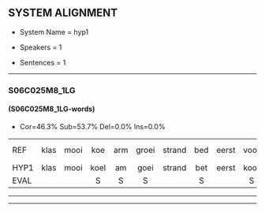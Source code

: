 
## SYSTEM ALIGNMENT

- System Name = hyp1

- Speakers = 1

- Sentences = 1

---

### S06C025M8_1LG

#### (S06C025M8_1LG-words)

- Cor=46.3%	Sub=53.7%	Del=0.0%	Ins=0.0%

|  |  |  |  |  |  |  |  |  |  |  |  |  |  |  |  |  |  |  |  |  |  |  |  |  |  |  |  |  |  |  |  |  |  |  |  |  |  |  |  |  |  |
|:--- |:---:|:---:|:---:|:---:|:---:|:---:|:---:|:---:|:---:|:---:|:---:|:---:|:---:|:---:|:---:|:---:|:---:|:---:|:---:|:---:|:---:|:---:|:---:|:---:|:---:|:---:|:---:|:---:|:---:|:---:|:---:|:---:|:---:|:---:|:---:|:---:|:---:|:---:|:---:|:---:|:---:|
| REF | klas | mooi | koe | arm | groei | strand | bed | eerst | voor | draai | sjaal | herfst | duur | straat | leeuw | clown | hoek | krant | hout | vriend | gauw | chips | *(groei) | groen | feest | reis | jas | huis | paard | vijf | muts | nieuw | kind | bang | oog | zacht | schoen | plas | neus | knoop | plank |
| HYP1 | klas | mooi | koel | am | goei | strand | bet | eerst | koor | draai | schaal | herfst | duur | straat | leuw | klanhook | kand | gaut | en | vriend | gal | jips | groei | groen | feest | fres | jas | hes | paard | vijf | moet | nee | kind | bang | och | zacht | groen | plas | leers | knop | plank |
| EVAL |  |  | S | S | S |  | S |  | S |  | S |  |  |  | S | S | S | S | S |  | S | S | S |  |  | S |  | S |  |  | S | S |  |  | S |  | S |  | S | S |  |
---

---
